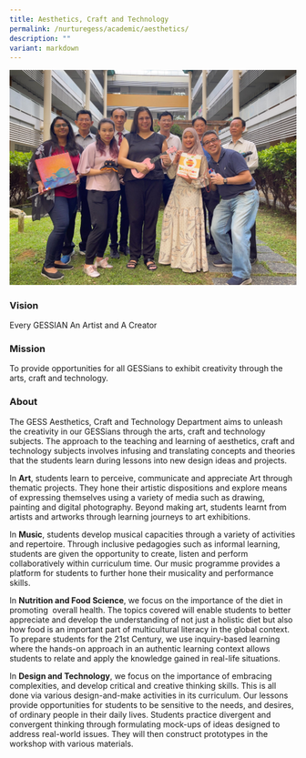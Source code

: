 ```yaml
---
title: Aesthetics, Craft and Technology
permalink: /nurturegess/academic/aesthetics/
description: ""
variant: markdown
---
```

![](/images/Aesthetics.JPG)
<br>


### Vision

Every GESSIAN An Artist and A Creator

### Mission

To provide opportunities for all GESSians to exhibit creativity through the arts, craft and technology.

### About

The GESS Aesthetics, Craft and Technology Department aims to unleash the creativity in our GESSians through the arts, craft and technology subjects. The approach to the teaching and learning of aesthetics, craft and technology subjects involves infusing and translating concepts and theories that the students learn during lessons into new design ideas and projects.

In&nbsp;**Art**, students learn to perceive, communicate and appreciate Art through thematic projects. They hone their artistic dispositions and explore means of expressing themselves using a variety of media such as drawing, painting and digital photography. Beyond making art, students learnt from artists and artworks through learning journeys to art exhibitions. 

In&nbsp;**Music**, students develop musical capacities through a variety of activities and repertoire. Through inclusive pedagogies such as informal learning, students are given the opportunity to create, listen and perform collaboratively within curriculum time. Our music programme provides a platform for students to further hone their musicality and performance skills.&nbsp;

In&nbsp;**Nutrition and Food Science**, we focus on the importance of the diet in promoting&nbsp;&nbsp;overall health. The topics covered will enable students to better appreciate and develop the understanding of not just a holistic diet but also how food is an important part of multicultural literacy in the global context. To prepare students for the 21st Century, we use inquiry-based learning where the hands-on approach in an authentic learning context allows students to relate and apply the knowledge gained in real-life situations.

In&nbsp;**Design and Technology**, we focus on the importance of embracing complexities, and develop critical and creative thinking skills. This is all done via various design-and-make activities in its curriculum. Our lessons provide opportunities for students to be sensitive to the needs, and desires, of ordinary people in their daily lives. Students practice divergent and convergent thinking through formulating mock-ups of ideas designed to address real-world issues. They will then construct prototypes in the workshop with various materials.